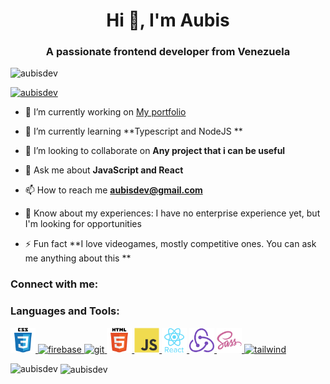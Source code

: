 <h1 align="center">Hi 👋, I'm Aubis</h1>
<h3 align="center">A passionate frontend developer from Venezuela</h3>

<p align="left"> <img src="https://komarev.com/ghpvc/?username=aubisdev&label=Profile%20views&color=0e75b6&style=flat" alt="aubisdev" /> </p>

<p align="left"> <a href="https://github.com/ryo-ma/github-profile-trophy"><img src="https://github-profile-trophy.vercel.app/?username=aubisdev" alt="aubisdev" /></a> </p>

- 🔭 I’m currently working on [My portfolio](Soon!)

- 🌱 I’m currently learning **Typescript and NodeJS **

- 👯 I’m looking to collaborate on **Any project that i can be useful**

- 💬 Ask me about **JavaScript and React**

- 📫 How to reach me **aubisdev@gmail.com**

- 📄 Know about my experiences: I have no enterprise experience yet, but I'm looking for opportunities

- ⚡ Fun fact **I love videogames, mostly competitive ones. You can ask me anything about this **

<h3 align="left">Connect with me:</h3>
<p align="left">
</p>

<h3 align="left">Languages and Tools:</h3>
<p align="left"> <a href="https://www.w3schools.com/css/" target="_blank" rel="noreferrer"> <img src="https://raw.githubusercontent.com/devicons/devicon/master/icons/css3/css3-original-wordmark.svg" alt="css3" width="40" height="40"/> </a> <a href="https://firebase.google.com/" target="_blank" rel="noreferrer"> <img src="https://www.vectorlogo.zone/logos/firebase/firebase-icon.svg" alt="firebase" width="40" height="40"/> </a> <a href="https://git-scm.com/" target="_blank" rel="noreferrer"> <img src="https://www.vectorlogo.zone/logos/git-scm/git-scm-icon.svg" alt="git" width="40" height="40"/> </a> <a href="https://www.w3.org/html/" target="_blank" rel="noreferrer"> <img src="https://raw.githubusercontent.com/devicons/devicon/master/icons/html5/html5-original-wordmark.svg" alt="html5" width="40" height="40"/> </a> <a href="https://developer.mozilla.org/en-US/docs/Web/JavaScript" target="_blank" rel="noreferrer"> <img src="https://raw.githubusercontent.com/devicons/devicon/master/icons/javascript/javascript-original.svg" alt="javascript" width="40" height="40"/> </a> <a href="https://reactjs.org/" target="_blank" rel="noreferrer"> <img src="https://raw.githubusercontent.com/devicons/devicon/master/icons/react/react-original-wordmark.svg" alt="react" width="40" height="40"/> </a> <a href="https://redux.js.org" target="_blank" rel="noreferrer"> <img src="https://raw.githubusercontent.com/devicons/devicon/master/icons/redux/redux-original.svg" alt="redux" width="40" height="40"/> </a> <a href="https://sass-lang.com" target="_blank" rel="noreferrer"> <img src="https://raw.githubusercontent.com/devicons/devicon/master/icons/sass/sass-original.svg" alt="sass" width="40" height="40"/> </a> <a href="https://tailwindcss.com/" target="_blank" rel="noreferrer"> <img src="https://www.vectorlogo.zone/logos/tailwindcss/tailwindcss-icon.svg" alt="tailwind" width="40" height="40"/> </a> </p>

<p><img align="left" src="https://github-readme-stats.vercel.app/api/top-langs?username=aubisdev&show_icons=true&locale=en&layout=compact" alt="aubisdev" /></p>

<p>&nbsp;<img align="center" src="https://github-readme-stats.vercel.app/api?username=aubisdev&show_icons=true&locale=en" alt="aubisdev" /></p>
